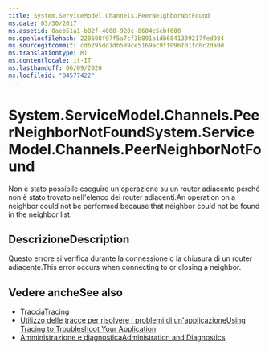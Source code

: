 ```yaml
---
title: System.ServiceModel.Channels.PeerNeighborNotFound
ms.date: 03/30/2017
ms.assetid: 0aeb51a1-b82f-4008-920c-8604c5cbf600
ms.openlocfilehash: 220698f97f5a7cf3b891a1db6841339217fed984
ms.sourcegitcommit: cdb295dd1db589ce5169ac9ff096f01fd0c2da9d
ms.translationtype: MT
ms.contentlocale: it-IT
ms.lasthandoff: 06/09/2020
ms.locfileid: "84577422"
---
```

# <a name="systemservicemodelchannelspeerneighbornotfound"></a><span data-ttu-id="6ed6f-102">System.ServiceModel.Channels.PeerNeighborNotFound</span><span class="sxs-lookup"><span data-stu-id="6ed6f-102">System.ServiceModel.Channels.PeerNeighborNotFound</span></span>
<span data-ttu-id="6ed6f-103">Non è stato possibile eseguire un'operazione su un router adiacente perché non è stato trovato nell'elenco dei router adiacenti.</span><span class="sxs-lookup"><span data-stu-id="6ed6f-103">An operation on a neighbor could not be performed because that neighbor could not be found in the neighbor list.</span></span>  
  
## <a name="description"></a><span data-ttu-id="6ed6f-104">Descrizione</span><span class="sxs-lookup"><span data-stu-id="6ed6f-104">Description</span></span>  
 <span data-ttu-id="6ed6f-105">Questo errore si verifica durante la connessione o la chiusura di un router adiacente.</span><span class="sxs-lookup"><span data-stu-id="6ed6f-105">This error occurs when connecting to or closing a neighbor.</span></span>  
  
## <a name="see-also"></a><span data-ttu-id="6ed6f-106">Vedere anche</span><span class="sxs-lookup"><span data-stu-id="6ed6f-106">See also</span></span>

- [<span data-ttu-id="6ed6f-107">Traccia</span><span class="sxs-lookup"><span data-stu-id="6ed6f-107">Tracing</span></span>](index.md)
- [<span data-ttu-id="6ed6f-108">Utilizzo delle tracce per risolvere i problemi di un'applicazione</span><span class="sxs-lookup"><span data-stu-id="6ed6f-108">Using Tracing to Troubleshoot Your Application</span></span>](using-tracing-to-troubleshoot-your-application.md)
- [<span data-ttu-id="6ed6f-109">Amministrazione e diagnostica</span><span class="sxs-lookup"><span data-stu-id="6ed6f-109">Administration and Diagnostics</span></span>](../index.md)
